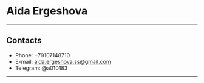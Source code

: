 # Aida Ergeshova
*****************
## Contacts
* Phone: +79107148710 
* E-mail: aida.ergeshova.ss@gmail.com
* Telegram: @a010183
*****************

